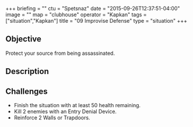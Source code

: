 +++
briefing = ""
ctu = "Spetsnaz"
date = "2015-09-26T12:37:51-04:00"
image = ""
map = "clubhouse"
operator = "Kapkan"
tags = ["situation","Kapkan"]
title = "09 Improvise Defense"
type = "situation"
+++

## Objective

Protect your source from being assassinated.

## Description


## Challenges

* Finish the situation with at least 50 health remaining.
* Kill 2 enemies with an Entry Denial Device.
* Reinforce 2 Walls or Trapdoors.
